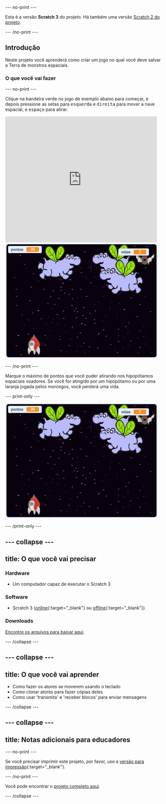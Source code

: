 --- no-print ---

Esta é a versão **Scratch 3** do projeto. Há também uma versão [Scratch 2 do projeto](https://projects.raspberrypi.org/pt-BR/projects/clone-wars-scratch2).

--- /no-print ---

## Introdução

Neste projeto você aprenderá como criar um jogo no qual você deve salvar a Terra de monstros espaciais.

### O que você vai fazer

--- no-print ---

Clique na bandeira verde no jogo de exemplo abaixo para começar, e depois pressione as setas para <kbd>esquerda</kbd> e <kbd>direita</kbd> para mover a nave espacial, e <kbd>espaço</kbd> para atirar.

<div class="scratch-preview">
  <iframe allowtransparency="true" width="485" height="402" src="https://scratch.mit.edu/projects/embed/400276792/?autostart=false" frameborder="0" scrolling="no"></iframe>
  <img src="images/showcase.png">
</div>

--- /no-print ---

Marque o máximo de pontos que você puder atirando nos hipopótamos espaciais voadores. Se você for atingido por um hipopótamo ou por uma laranja jogada pelos morcegos, você perderá uma vida.

--- print-only ---

![desc](images/showcase.png)

--- /print-only ---

--- collapse ---
---
title: O que você vai precisar
---

### Hardware

+ Um computador capaz de executar o Scratch 3

### Software

+ Scratch 3 ([online](https://rpf.io/scratchon){:target="_blank"} ou [offline](https://rpf.io/scratchoff){:target="_blank"})

### Downloads

[Encontre os arquivos para baixar aqui](https://rpf.io/p/pt-BR/clone-wars-go).

--- /collapse ---

--- collapse ---
---
title: O que você vai aprender
---

+ Como fazer os atores se moverem usando o teclado
+ Como clonar atores para fazer cópias deles
+ Como usar 'transmita' e 'receber blocos' para enviar mensagens

--- /collapse ---

--- collapse ---
---
title: Notas adicionais para educadores
---

--- no-print ---

Se você precisar imprimir este projeto, por favor, use a [versão para impressão](https://projects.raspberrypi.org/pt-BR/projects/clone-wars/print){:target="_blank"}.

--- /no-print ---

Você pode encontrar o [projeto completo aqui](https://rpf.io/p/pt-BR/clone-wars-get).

--- /collapse ---